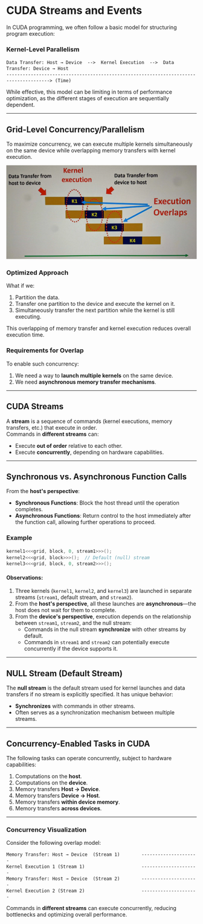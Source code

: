 # **CUDA Streams and Events**

In CUDA programming, we often follow a basic model for structuring program execution:

### **Kernel-Level Parallelism**
```
Data Transfer: Host → Device  -->  Kernel Execution  -->  Data Transfer: Device → Host
--------------------------------------------------------------------------------------> (Time)
```

While effective, this model can be limiting in terms of performance optimization, as the different stages of execution are sequentially dependent.

---

## **Grid-Level Concurrency/Parallelism**

To maximize concurrency, we can execute multiple kernels simultaneously on the same device while overlapping memory transfers with kernel execution.

![Grid Level Concurrency](./images/gridConcurrencyDiagram.webp)

### **Optimized Approach**
What if we:
1. Partition the data.
2. Transfer one partition to the device and execute the kernel on it.
3. Simultaneously transfer the next partition while the kernel is still executing.

This overlapping of memory transfer and kernel execution reduces overall execution time.

### **Requirements for Overlap**
To enable such concurrency:
1. We need a way to **launch multiple kernels** on the same device.
2. We need **asynchronous memory transfer mechanisms**.

---

## **CUDA Streams**

A **stream** is a sequence of commands (kernel executions, memory transfers, etc.) that execute in order.  
Commands in **different streams** can:
- Execute **out of order** relative to each other.
- Execute **concurrently**, depending on hardware capabilities.

---

## **Synchronous vs. Asynchronous Function Calls**

From the **host's perspective**:
- **Synchronous Functions**: Block the host thread until the operation completes.
- **Asynchronous Functions**: Return control to the host immediately after the function call, allowing further operations to proceed.

### Example
```cpp
kernel1<<<grid, block, 0, stream1>>>();
kernel2<<<grid, block>>>();  // Default (null) stream
kernel3<<<grid, block, 0, stream2>>>();
```

#### Observations:
1. Three kernels (`kernel1`, `kernel2`, and `kernel3`) are launched in separate streams (`stream1`, default stream, and `stream2`).
2. From the **host's perspective**, all these launches are **asynchronous**—the host does not wait for them to complete.
3. From the **device's perspective**, execution depends on the relationship between `stream1`, `stream2`, and the null stream:
   - Commands in the null stream **synchronize** with other streams by default.
   - Commands in `stream1` and `stream2` can potentially execute concurrently if the device supports it.

---

## **NULL Stream (Default Stream)**

The **null stream** is the default stream used for kernel launches and data transfers if no stream is explicitly specified. It has unique behavior:
- **Synchronizes** with commands in other streams.
- Often serves as a synchronization mechanism between multiple streams.

---

## **Concurrency-Enabled Tasks in CUDA**

The following tasks can operate concurrently, subject to hardware capabilities:
1. Computations on the **host**.
2. Computations on the **device**.
3. Memory transfers **Host → Device**.
4. Memory transfers **Device → Host**.
5. Memory transfers **within device memory**.
6. Memory transfers **across devices**.

---

### **Concurrency Visualization**
Consider the following overlap model:

```text
Memory Transfer: Host → Device  (Stream 1)        ---------------------
Kernel Execution 1 (Stream 1)                     ---------------------
Memory Transfer: Host → Device  (Stream 2)        ---------------------
Kernel Execution 2 (Stream 2)                     ---------------------
```

Commands in **different streams** can execute concurrently, reducing bottlenecks and optimizing overall performance.